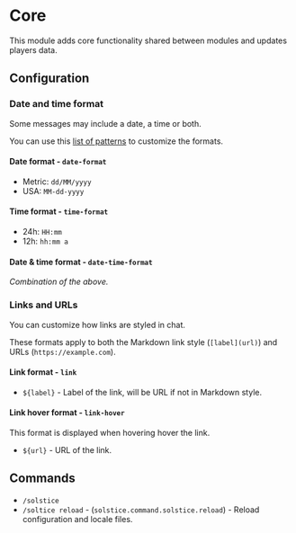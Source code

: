 # Core

This module adds core functionality shared between modules and updates players data.

## Configuration

### Date and time format

Some messages may include a date, a time or both.

You can use this [list of patterns](https://docs.oracle.com/javase/8/docs/api/java/time/format/DateTimeFormatter.html#patterns) to customize the formats.

#### Date format - `date-format`

- Metric: `dd/MM/yyyy`
- USA: `MM-dd-yyyy`

#### Time format - `time-format`

- 24h: `HH:mm`
- 12h: `hh:mm a`

#### Date & time format - `date-time-format`

*Combination of the above.*

### Links and URLs

You can customize how links are styled in chat.

These formats apply to both the Markdown link style (`[label](url)`) and URLs (`https://example.com`).

#### Link format - `link`

- `${label}` - Label of the link, will be URL if not in Markdown style.
  
#### Link hover format - `link-hover`

This format is displayed when hovering hover the link.

- `${url}` - URL of the link.

## Commands

- `/solstice`
- `/soltice reload` - (`solstice.command.solstice.reload`) - Reload configuration and locale files.